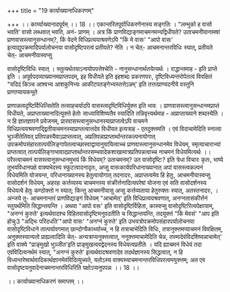 +++
title = "19 कार्याख्यानाधिकरणम्"

+++
।। कार्य्याख्यानादपूर्वम् ।। 18 ।। एकान्तरितपूर्वाधिकरणेनास्य सङ्गतिः । "लम्भुको ह वासो भवति' वासो लब्धवात् भवति, अनं- प्राणम् । अत्र किं प्राणविद्याङ्गमाचमनमन्यद्विधीयते? उताचमनीयानामषां प्राणवासस्त्वानुसन्धानम्?, किं वेदने विधिप्रत्ययाश्रवणेऽपि "किं मे वासः' "आपो वासः' इत्याद्युपक्रमादिपर्यालोचनया वासोदृष्टिपरत्वं प्रतीयते? नेति । न चेत्- आचमनान्तरविधिः स्यात्, प्रतीयते चेत्- आचमनीयास्वप्सु

वासोदृष्टिविधिः स्यात् । स्तुत्यर्थतयाऽन्वयोपपत्तेश्चेति - नानुसन्धानार्थतयेत्यर्थः । राद्धान्तमाह - इति प्राप्ते इति । अपूर्वपदव्याख्यानमप्राप्तपदम्, इह विधीयते इति इहशब्दः प्रकरणपरः, दृष्टिविध्यन्तरोपेतत्वं विवक्षितं "यदिदं किञ्च आश्वभ्य आशकुनिभ्यः आकीटपतङ्गेभ्यस्तत्तेऽन्नम्' इति तत्तत्प्राण्यदनीये वस्तुनि प्राणाप्यायकभूते

प्राणान्नत्वदृष्टिर्विधित्सितेति तत्साहचर्यादपि वासस्त्वदृष्टिविधिर्युक्त्त इति भावः । प्राणवासस्त्वानुसन्धानमप्राप्तं विधीयते, अप्राप्ताख्यानादित्युक्त्ते हेतोः साध्याविशिष्यतैव स्यादिति तन्निवृत्त्यर्थमाह - अप्राप्ताख्याने शब्दस्येति । न हि ज्ञातज्ञापने प्रयेजनम्, प्रारवासस्त्वानुसन्धानस्याप्राप्तत्वेऽपि वाचमने विधिप्रत्ययश्रवणाद्द्वितीयाचमनस्याप्राप्तत्वात्तदेव विधीयत इत्यत्राह - एतदुक्त्तमति । एवं विदाचामेदिति स्नात्वा भुञ्जीतेतिवत् प्रतिपन्नस्यैवाऽप्राप्तत्वात्, अप्रतिपन्नाप्राप्तार्थान्तरकल्पनायोगात् उपक्रमोपसंहारतात्पर्यलिङ्गापेतत्वाच्छास्वाद्वायानुयायित्वाच्च प्राणवास्त्वानुसन्धानमेव विधेयम्, स्मृत्याचाराभ्यां प्राप्तत्वात् तात्पर्यलिङ्गाभावादप्राप्तार्थान्तरसम्भवादेकशाखामात्रप्रतिपन्नत्वाच्च नाचमनं विधेयमित्यर्थः ।। परैस्त्वाचमनं वासस्त्वानुसन्धानमुभयं किं विधेयम्? उताचमनम्? उत वासोदृष्टिः? इति त्रेधा विचारः कृतः, भाष्ये तूभयविधानपक्षे वाक्यभेदस्य स्फुटत्वादनादृतः, अप्सु वासःकार्यपरिधानाख्यानात् अपां वासस्त्वकल्पनं विधेयमिति योजयन्त, परिधानाख्यानस्य हेतुत्वायोगात् तदनादरः, अप्राप्तत्वमेव हि हेतुः, आचमनीयास्वप्सु वासोदर्शनं विधेयम्, अहरहः कर्त्तव्यस्य चाचमनस्य संक्रीर्त्तनादित्यपरेषां योजना एवं सति वासोदर्शनस्य विधेयत्वे हेतुः कण्ठोक्त्तो न स्यात्; किन्तु आचमनीयासु अप्सु कर्त्तव्यताया हेतुरुक्त्तः स्यात्, अतस्तनादरः, । अन्जये तु- आचमनान्तरं प्राणविद्याङ्गं विधेयम् "आचामेत्' इति विधिप्रत्ययश्रवणात्, अनग्नतासंकीर्त्तनं स्तुयर्थमिति सिद्धान्तयन्ति । अथवा "आपो वसः' इति वासोदृष्टिर्विहिता, कास्वप्सु वासोदृष्टिरित्यपेक्षायाम्, "अनग्नं कुरुते' इत्यर्थवादश्च विहितवासोदृष्टिमनुवदतीति च सिद्धान्तयन्ति, तदयुक्त्तं "किं मेवसं' "आप इति होचुः3 "अद्भिः परिदधति'"आपो वासः' "अनग्नं कुरुते' इति उभयत्रोपक्रमोपसंहारपर्यालोचनया वासोदृष्टिविधाने तात्पर्यावगमात् छान्दोग्यैकार्थ्याच्च, न हि तत्राचाभेदिति विधिः, तत्रानुक्त्तमप्याचमनं विवक्षितम्, अनुक्त्तस्यान्यतो प्राह्यत्वादिति चेत्- अन्यत्राप्यनुक्त्तत्वात्, ननूक्त्तमाचामेदिति चेन्न, तस्मादेवंविदशिष्यन्नाचामेत्' इति वाक्ये "प्राङ्मुखो भुञ्जीत'इति प्राङ्मुखत्ववद्वेदनस्य विधेयत्वप्रतीतेः । यदि ह्याचमनं विधेयं तदा एवंविदित्यनर्थमं स्यात्, "अनग्नं कुरुते' इत्यर्थवादश्रवणादेव तदर्थज्ञानस्य सिद्धत्वात्, न हि विध्यन्तरेष्वार्थवादिकार्थज्ञानमेवंविदित्युच्यते, यतोऽस्य वाक्यस्याचमनान्तरविधिपरत्वमयुक्त्तम्; अत एव वासोदृष्टयनुवादेनाचमनान्तरविधिरिति पक्षोऽप्यनुपपन्नः ।। 18 ।।

।। कार्याख्यानाधिकरणं समाप्तम् ।।

